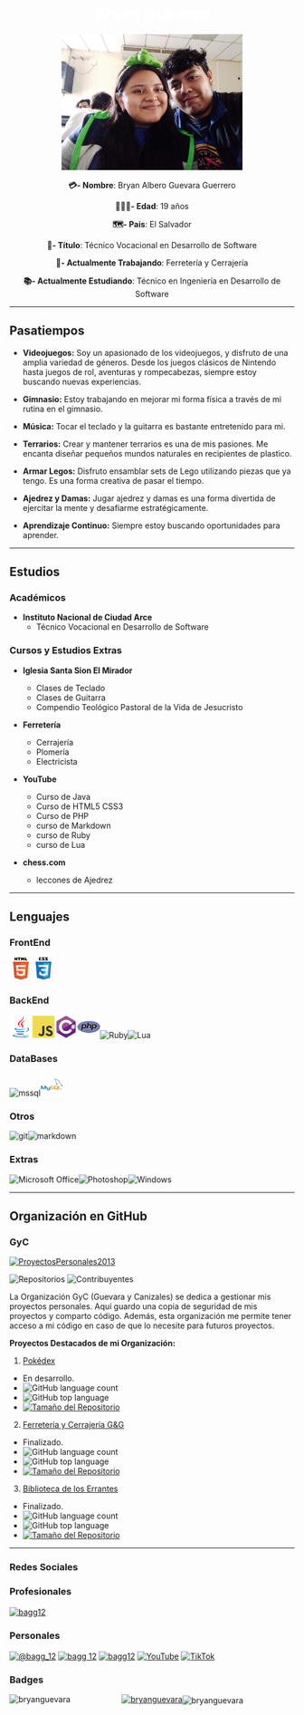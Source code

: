 <div align="center">
    <h1 style="color:white">Bryan Guevara</h1>
    <img src="https://github.com/BryanGuevara/BryanGuevara/blob/main/img/BryanGuevara.jpg" alt="Foto de Bryan con Belén" width="320" height="240" />
    <p><b>💳- Nombre</b>: Bryan Albero Guevara Guerrero</p>
    <p><b>🙍🏻‍♂️- Edad</b>: 19 años</p>
    <p><b>🗺- Pais</b>: El Salvador</p>
    <p><b>📃- Título</b>: Técnico Vocacional en Desarrollo de Software</p>
    <p><b>🦺- Actualmente Trabajando</b>: Ferretería y Cerrajería</p>
    <p><b>📚- Actualmente Estudiando</b>: Técnico en Ingeniería en Desarrollo de Software</p>
</div>

---

## Pasatiempos

- **Videojuegos:** Soy un apasionado de los videojuegos, y disfruto de una amplia variedad de géneros. Desde los juegos clásicos de Nintendo hasta juegos de rol, aventuras y rompecabezas, siempre estoy buscando nuevas experiencias.

-  **Gimnasio:** Estoy trabajando en mejorar mi forma física a través de mi rutina en el gimnasio.

- **Música:** Tocar el teclado y la guitarra es bastante entretenido para mi.

- **Terrarios:** Crear y mantener terrarios es una de mis pasiones. Me encanta diseñar pequeños mundos naturales en recipientes de plastico.

- **Armar Legos:** Disfruto ensamblar sets de Lego utilizando piezas que ya tengo. Es una forma creativa de pasar el tiempo.

- **Ajedrez y Damas:** Jugar ajedrez y damas es una forma divertida de ejercitar la mente y desafiarme estratégicamente.

- **Aprendizaje Continuo:** Siempre estoy buscando oportunidades para aprender. 

---

## Estudios

### Académicos

- **Instituto Nacional de Ciudad Arce**
  - Técnico Vocacional en Desarrollo de Software

### Cursos y Estudios Extras

- **Iglesia Santa Sion El Mirador**
  - Clases de Teclado
  - Clases de Guitarra
  - Compendio Teológico Pastoral de la Vida de Jesucristo

- **Ferretería**
  - Cerrajería
  - Plomería
  - Electricista

- **YouTube**
  - Curso de Java
  - Curso de HTML5 CSS3
  - Curso de PHP
  - curso de Markdown
  - curso de Ruby
  - curso de Lua
    
- **chess.com**
  - leccones de Ajedrez
---
## Lenguajes

### FrontEnd
<img src="https://raw.githubusercontent.com/devicons/devicon/master/icons/html5/html5-original-wordmark.svg" alt="html5" width="40" height="40"/><img src="https://raw.githubusercontent.com/devicons/devicon/master/icons/css3/css3-original-wordmark.svg" alt="css3" width="40" height="40"/>

### BackEnd
<img src="https://raw.githubusercontent.com/devicons/devicon/master/icons/java/java-original.svg" alt="java" width="40" height="40"/><img src="https://raw.githubusercontent.com/devicons/devicon/master/icons/javascript/javascript-original.svg" alt="javascript" width="40" height="40"/><img src="https://raw.githubusercontent.com/devicons/devicon/master/icons/csharp/csharp-original.svg" alt="csharp" width="40" height="40"/><img src="https://raw.githubusercontent.com/devicons/devicon/master/icons/php/php-original.svg" alt="php" width="40" height="40"/><img src="https://upload.wikimedia.org/wikipedia/commons/thumb/7/73/Ruby_logo.svg/1200px-Ruby_logo.svg.png" alt="Ruby" width="40" height="40"/><img src="https://upload.wikimedia.org/wikipedia/commons/thumb/c/cf/Lua-Logo.svg/600px-Lua-Logo.svg.png" alt="Lua" width="40" height="40"/>

### DataBases
<img src="https://www.svgrepo.com/show/303229/microsoft-sql-server-logo.svg" alt="mssql" width="40" height="40"/><img src="https://raw.githubusercontent.com/devicons/devicon/master/icons/mysql/mysql-original-wordmark.svg" alt="mysql" width="40" height="40"/>

### Otros
<img src="https://www.vectorlogo.zone/logos/git-scm/git-scm-icon.svg" alt="git" width="40" height="40"/><img src="https://logowik.com/content/uploads/images/markdown1678.logowik.com.webp" alt="markdown" width="40" height="40"/> 

### Extras
<img src="https://upload.wikimedia.org/wikipedia/commons/thumb/0/0c/Microsoft_Office_logo_%282013%E2%80%932019%29.svg/1728px-Microsoft_Office_logo_%282013%E2%80%932019%29.svg.png" alt="Microsoft Office" width="30" height="40"/><img src="https://1000marcas.net/wp-content/uploads/2020/01/Photoshop-Logo.png" alt="Photoshop" width="60" height="40"/><img src="https://logodownload.org/wp-content/uploads/2016/03/windows-10-logo-2.png" alt="Windows" width="30" height="40"/> 

---

## Organización en GitHub

### GyC

[![ProyectosPersonales2013](https://avatars.githubusercontent.com/u/143562368?s=200&v=4)](https://github.com/ProyectosPersonales2013)

![Repositorios](https://img.shields.io/badge/Repositorios-12-red)
![Contribuyentes](https://img.shields.io/badge/Miembros-2-blue)

La Organización GyC (Guevara y Canizales) se dedica a gestionar mis proyectos personales. Aquí guardo una copia de seguridad de mis proyectos y comparto código. Además, esta organización me permite tener acceso a mi código en caso de que lo necesite para futuros proyectos.

**Proyectos Destacados de mi Organización:**

1. [Pokédex](https://github.com/ProyectosPersonales2013/Pokedex)
   
  - En desarrollo.
  - ![GitHub language count](https://img.shields.io/github/languages/count/ProyectosPersonales2013/Pokedex)
  - ![GitHub top language](https://img.shields.io/github/languages/top/ProyectosPersonales2013/Pokedex)
  - [![Tamaño del Repositorio](https://img.shields.io/github/repo-size/ProyectosPersonales2013/Pokedex)](https://github.com/ProyectosPersonales2013/Pokedex)
  
2. [Ferretería y Cerrajería G&G](https://github.com/ProyectosPersonales2013/FerreteriayCerrajeriaGyG)

  - Finalizado.
  - ![GitHub language count](https://img.shields.io/github/languages/count/ProyectosPersonales2013/FerreteriayCerrajeriaGyG)
  - ![GitHub top language](https://img.shields.io/github/languages/top/ProyectosPersonales2013/FerreteriayCerrajeriaGyG)
  - [![Tamaño del Repositorio](https://img.shields.io/github/repo-size/ProyectosPersonales2013/FerreteriayCerrajeriaGyG)](https://github.com/ProyectosPersonales2013/FerreteriayCerrajeriaGyG)

  
3. [Biblioteca de los Errantes](https://github.com/ProyectosPersonales2013/BiblioteaDeLosErrantes)

  - Finalizado.
  - ![GitHub language count](https://img.shields.io/github/languages/count/ProyectosPersonales2013/BiblioteaDeLosErrantes)
  - ![GitHub top language](https://img.shields.io/github/languages/top/ProyectosPersonales2013/BiblioteaDeLosErrantes)
  - [![Tamaño del Repositorio](https://img.shields.io/github/repo-size/ProyectosPersonales2013/BiblioteaDeLosErrantes)](https://github.com/ProyectosPersonales2013/BiblioteaDeLosErrantes)
  
---

### Redes Sociales

### Profesionales 

<a href="https://www.instagram.com/bryanguevaradev/" target="_blank"><img align="center" src="https://raw.githubusercontent.com/rahuldkjain/github-profile-readme-generator/master/src/images/icons/Social/instagram.svg" alt="bagg12" height="30" width="40" /></a>

### Personales
<p>
    <a href="https://twitter.com/bagg_12" target="_blank"><img align="center" src="https://raw.githubusercontent.com/rahuldkjain/github-profile-readme-generator/master/src/images/icons/Social/twitter.svg" alt="@bagg_12" height="30" width="40" /></a>
    <a href="https://www.facebook.com/profile.php?id=100077415082943" target="_blank"><img align="center" src="https://raw.githubusercontent.com/rahuldkjain/github-profile-readme-generator/master/src/images/icons/Social/facebook.svg" alt="bagg 12" height="30" width="40" /></a>
    <a href="https://www.instagram.com/bagg_12" target="_blank"><img align="center" src="https://raw.githubusercontent.com/rahuldkjain/github-profile-readme-generator/master/src/images/icons/Social/instagram.svg" alt="bagg12" height="30" width="40" /></a>
    <a href="https://www.youtube.com/channel/UCT4op4CFVVmUhUOFmEUGQOg" target="_blank"><img align="center" src="https://raw.githubusercontent.com/rahuldkjain/github-profile-readme-generator/master/src/images/icons/Social/youtube.svg" alt="YouTube" height="30" width="40" /></a>
    <a href="https://www.tiktok.com/@bagg_12" target="_blank"><img align="center" src="https://cdn-icons-png.flaticon.com/256/3046/3046132.png" alt="TikTok" height="30" width="40" /></a>
</p>

### Badges

<p align="center"> 
<a href="https://github.com/ryo-ma/github-profile-trophy"><img src="https://github-profile-trophy.vercel.app/?username=bryanguevara&theme=onedark" alt="bryanguevara" /></a><img align="left" src="https://github-readme-stats.vercel.app/api/top-langs?username=bryanguevara&show_icons=true&locale=en&layout=compact&theme=onedark" alt="bryanguevara" /><img align="center" src="https://github-readme-stats.vercel.app/api?username=bryanguevara&show_icons=true&locale=en&theme=onedark" alt="bryanguevara" />
</p>
